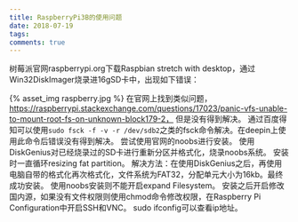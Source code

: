 ```yaml
---
title: RaspberryPi3B的使用问题
date: 2018-07-19
tags:
comments: true
---
```


树莓派官网raspberrypi.org下载Raspbian stretch with desktop，通过Win32DiskImager烧录进16gSD卡中，出现如下错误：
<!--more-->
{% asset_img raspberry.jpg %}
在官网上找到类似问题，https://raspberrypi.stackexchange.com/questions/17023/panic-vfs-unable-to-mount-root-fs-on-unknown-block179-2， 但是没有得到解决。
通过百度得知可以使用`sudo fsck -f -v -r /dev/sdb2`之类的fsck命令解决。在deepin上使用此命令后错误没有得到解决。
尝试使用官网的noobs进行安装。
使用DiskGenius对已经烧录过的SD卡进行重新分区并格式化，烧录noobs系统。
安装时一直循环resizing fat partition。
解决方法：在使用DiskGenius之后，再使用电脑自带的格式化再次格式化，文件系统为FAT32，分配单元大小为16kb。最终成功安装。
使用noobs安装则不能开启expand Filesystem。
安装之后开启修改国内源，如果没有文件权限则使用chmod命令修改权限，在Raspberry Pi Configuration中开启SSH和VNC。
sudo ifconfig可以查看ip地址。

